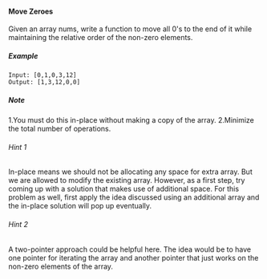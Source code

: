 #### Move Zeroes

Given an array nums, write a function to move all 0's to the end of it while maintaining the relative order of the non-zero elements.

##### Example
```
Input: [0,1,0,3,12]
Output: [1,3,12,0,0]
```
##### Note
1.You must do this in-place without making a copy of the array.
2.Minimize the total number of operations.

###### Hint 1
In-place means we should not be allocating any space for extra array. But we are allowed to modify the existing array. However, as a first step, try coming up with a solution that makes use of additional space. For this problem as well, first apply the idea discussed using an additional array and the in-place solution will pop up eventually.
###### Hint 2
A two-pointer approach could be helpful here. The idea would be to have one pointer for iterating the array and another pointer that just works on the non-zero elements of the array.